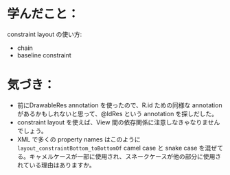 # 学んだこと：
constraint layout の使い方:
  * chain
  * baseline constraint

# 気づき：
* 前にDrawableRes annotation を使ったので、R.id ための同様な annotation があるかもしれないと思って、@IdRes という annotation を探しだした。
* constraint layout を使えば、View 間の依存関係に注意しなきゃなりませんでしょう。
* XML で多くの property names はこのように `layout_constraintBottom_toBottomOf` camel case と snake case を混ぜてる。キャメルケースが一部に使用され、スネークケースが他の部分に使用されている理由はありますか。
